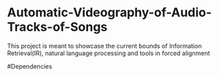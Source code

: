 # Automatic-Videography-of-Audio-Tracks-of-Songs

This project is meant to showcase the current bounds of Information Retrieval(IR), natural language processing and tools in forced alignment

#Dependencies

